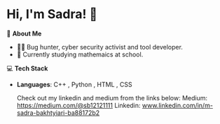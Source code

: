 # Hi, I'm Sadra! 👋

🌱 **About Me**  
- 🧑‍💻 Bug hunter, cyber security activist and tool developer.  
- 🔭 Currently studying mathemaics at school.    


💻 **Tech Stack**  
- **Languages**: C++ , Python , HTML , CSS

  Check out my linkedin and medium from the links below:
  Medium: https://medium.com/@sb12121111
  Linkedin: www.linkedin.com/in/m-sadra-bakhtyiari-ba88172b2
  

